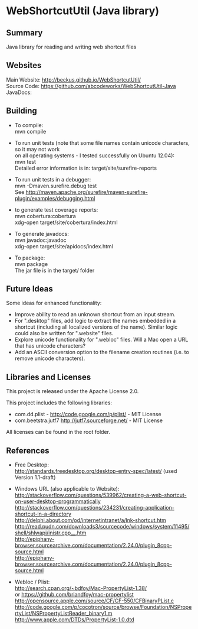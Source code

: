 WebShortcutUtil (Java library)
==============================

Summary
-------
Java library for reading and writing web shortcut files

Websites
--------
Main Website: http://beckus.github.io/WebShortcutUtil/<br/>
Source Code:  https://github.com/abcodeworks/WebShortcutUtil-Java<br/>
JavaDocs:     

Building
--------
- To compile:<br/>
  mvn compile

- To run unit tests (note that some file names contain unicode characters, so it may not work<br/>
  on all operating systems - I tested successfully on Ubuntu 12.04):<br/>
  mvn test<br/>
  Detailed error information is in: target/site/surefire-reports
  
- To run unit tests in a debugger:<br/>
  mvn -Dmaven.surefire.debug test<br/>
  See http://maven.apache.org/surefire/maven-surefire-plugin/examples/debugging.html

- to generate test coverage reports:<br/>
  mvn cobertura:cobertura<br/>
  xdg-open target/site/cobertura/index.html
  
- To generate javadocs:<br/>
  mvn javadoc:javadoc<br/>
  xdg-open target/site/apidocs/index.html

- To package:<br/>
  mvn package<br/>
  The jar file is in the target/ folder

Future Ideas
------------
Some ideas for enhanced functionality:
-   Improve ability to read an unknown shortcut from an input stream.
-   For ".desktop" files, add logic to extract the names embedded in a shortcut
    (including all localized versions of the name).  Similar logic could also
    be written for ".website" files.
-   Explore unicode functionality for ".webloc" files.  Will a Mac open a URL
    that has unicode characters?
-   Add an ASCII conversion option to the filename creation routines
    (i.e. to remove unicode characters).
  
Libraries and Licenses
----------------------
This project is released under the Apache License 2.0.

This project includes the following libraries:
-   com.dd.plist - http://code.google.com/p/plist/ - MIT License
-   com.beetstra.jutf7 http://jutf7.sourceforge.net/ - MIT License

All licenses can be found in the root folder.


References
----------
-   Free Desktop:<br/>
      http://standards.freedesktop.org/desktop-entry-spec/latest/ (used Version 1.1-draft)

-   Windows URL (also applicable to Website):<br/>
      http://stackoverflow.com/questions/539962/creating-a-web-shortcut-on-user-desktop-programmatically<br/>
      http://stackoverflow.com/questions/234231/creating-application-shortcut-in-a-directory<br/>
      http://delphi.about.com/od/internetintranet/a/lnk-shortcut.htm<br/>
      http://read.pudn.com/downloads3/sourcecode/windows/system/11495/shell/shlwapi/inistr.cpp__.htm<br/>
      http://epiphany-browser.sourcearchive.com/documentation/2.24.0/plugin_8cpp-source.html<br/>
      http://epiphany-browser.sourcearchive.com/documentation/2.24.0/plugin_8cpp-source.html<br/>

-   Webloc / Plist:<br/>
      http://search.cpan.org/~bdfoy/Mac-PropertyList-1.38/<br/>
        or https://github.com/briandfoy/mac-propertylist<br/>
      http://opensource.apple.com/source/CF/CF-550/CFBinaryPList.c<br/>
      http://code.google.com/p/cocotron/source/browse/Foundation/NSPropertyList/NSPropertyListReader_binary1.m<br/>
      http://www.apple.com/DTDs/PropertyList-1.0.dtd<br/>
